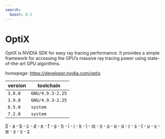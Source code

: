 ```yaml
---
search:
  boost: 0.5
---
```

# OptiX

OptiX is NVIDIA SDK for easy ray tracing performance.  It provides a simple framework for accessing the GPU’s massive ray tracing  power using state-of-the-art GPU algorithms.

*homepage*: <https://developer.nvidia.com/optix>

version | toolchain
--------|----------
``3.8.0`` | ``GNU/4.9.3-2.25``
``3.9.0`` | ``GNU/4.9.3-2.25``
``6.5.0`` | ``system``
``7.2.0`` | ``system``

[0](../0/index.md) - [a](../a/index.md) - [b](../b/index.md) - [c](../c/index.md) - [d](../d/index.md) - [e](../e/index.md) - [f](../f/index.md) - [g](../g/index.md) - [h](../h/index.md) - [i](../i/index.md) - [j](../j/index.md) - [k](../k/index.md) - [l](../l/index.md) - [m](../m/index.md) - [n](../n/index.md) - [o](../o/index.md) - [p](../p/index.md) - [q](../q/index.md) - [r](../r/index.md) - [s](../s/index.md) - [t](../t/index.md) - [u](../u/index.md) - [v](../v/index.md) - [w](../w/index.md) - [x](../x/index.md) - [y](../y/index.md) - [z](../z/index.md)

